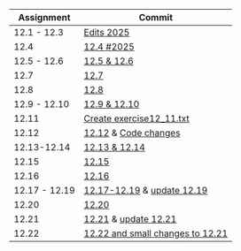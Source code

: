 | Assignment    | Commit                                                                                                                                                                                                                   |
| ------------- | ------------------------------------------------------------------------------------------------------------------------------------------------------------------------------------------------------------------------ |
| 12.1 - 12.3   | [Edits 2025](https://github.com/juhamikael/fullstackopen/commit/636803599a51a68557e599060fd7cbc97ccfb560)                                                                                                                |
| 12.4          | [12.4 #2025](https://github.com/juhamikael/fullstackopen/commit/aa2b654890aac4eb26ac8112bea983639a21b5b0)                                                                                                                |
| 12.5 - 12.6   | [12.5 & 12.6](https://github.com/juhamikael/fullstackopen/commit/969985049e8f9aacab08caca0258c0653df8aa76)                                                                                                               |
| 12.7          | [12.7](https://github.com/juhamikael/fullstackopen/commit/684bc3cee21f1048a5c102c455bc69e2766c91cb)                                                                                                                      |
| 12.8          | [12.8](https://github.com/juhamikael/fullstackopen/commit/afc26d6c2cc3b84c2166ae30086f49057acaa003)                                                                                                                      |
| 12.9 - 12.10  | [12.9 & 12.10](https://github.com/juhamikael/fullstackopen/commit/05691a814792e6e9600e243de339b42768c8ac09)                                                                                                              |
| 12.11         | [Create exercise12_11.txt](https://github.com/juhamikael/fullstackopen/commit/40283ba5cc284961527dfe7c8ce7d3e2191d0603)                                                                                                  |
| 12.12         | [12.12](https://github.com/juhamikael/fullstackopen/commit/2247dee6480727f7f4b01b3d8b5230141467fc4d) & [Code changes](https://github.com/juhamikael/fullstackopen/commit/bc4d7e1faa210ce50a371fcfb089e63b3c8c38ce)       |
| 12.13-12.14   | [12.13 & 12.14](https://github.com/juhamikael/fullstackopen/commit/1d86e79eb63b6680ed3a3135717c76c0ae89421d)                                                                                                             |
| 12.15         | [12.15](https://github.com/juhamikael/fullstackopen/commit/db145322d5715033c0d7c4535c983452c22e99f2)                                                                                                                     |
| 12.16         | [12.16](https://github.com/juhamikael/fullstackopen/commit/e78e37e6442709ba63d5e1110fd95d3f783227dd)                                                                                                                     |
| 12.17 - 12.19 | [12.17-12.19](https://github.com/juhamikael/fullstackopen/commit/e036e09a44a0626260457ff15eda3fcb0eeed21f) & [update 12.19](https://github.com/juhamikael/fullstackopen/commit/b6385d6d1bfaa8fe0c54b8e63ca853ffb2798ba3) |
| 12.20         | [12.20](https://github.com/juhamikael/fullstackopen/commit/3116d06e3b85bef288644ab7243bcb268cc20f4b)                                                                                                                     |
| 12.21         | [12.21](https://github.com/juhamikael/fullstackopen/commit/310ead34557e962b76b582dd6accd19d564b02a2) & [update 12.21](https://github.com/juhamikael/fullstackopen/commit/dd6872d04c570fd5140e26556b62c2702eca5ae4)       |
| 12.22         | [12.22 and small changes to 12.21](https://github.com/juhamikael/fullstackopen/commit/9952d425f03f4f00ad84bd8212782676b03d472f)                                                                                          |
